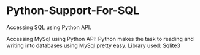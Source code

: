 # Python-Support-For-SQL
Accessing SQL using Python API.

Accessing MySql using Python API:
Python makes the task to reading and writing into databases using MySql pretty easy.
Library used: Sqlite3
